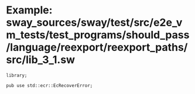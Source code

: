 # Example: sway_sources/sway/test/src/e2e_vm_tests/test_programs/should_pass/language/reexport/reexport_paths/src/lib_3_1.sw

```sway
library;

pub use std::ecr::EcRecoverError;


```
